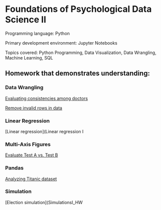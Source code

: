# Foundations of Psychological Data Science II
Programming language: Python

Primary development environment: Jupyter Notebooks

Topics covered: Python Programming, Data Visualization, Data Wrangling, Machine Learning, SQL

## Homework that demonstrates understanding:

### Data Wrangling
[Evaluating consistencies among doctors](homework/tu14_DataWranglingII_HW.ipynb)

[Remove invalid rows in data](homework/tu15_WranglingIII_HW.ipynb)

### Linear Regression
[Linear regression](Linear regression I


### Multi-Axis Figures
[Evaluate Test A vs. Test B](homework/tu_10_multiAxisFigs_2_HW.ipynb)


### Pandas
[Analyzing Titanic dataset](homework/tu11_re_PandasReview_HW.ipynb)


### Simulation
[Election simulation](SimulationsI_HW
